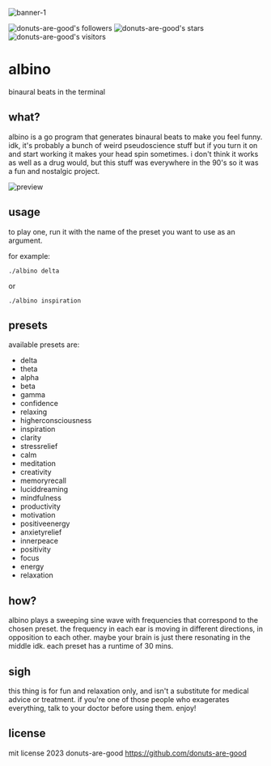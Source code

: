 ![banner-1](https://user-images.githubusercontent.com/96031819/233849914-7ac4e528-dd40-4e29-9803-7e9edd91a63c.png)

![donuts-are-good's followers](https://img.shields.io/github/followers/donuts-are-good?&color=555&style=for-the-badge&label=followers) ![donuts-are-good's stars](https://img.shields.io/github/stars/donuts-are-good?affiliations=OWNER%2CCOLLABORATOR&color=555&style=for-the-badge) ![donuts-are-good's visitors](https://komarev.com/ghpvc/?username=donuts-are-good&color=555555&style=for-the-badge&label=visitors)

# albino 

binaural beats in the terminal


## what?

albino is a go program that generates binaural beats to make you feel funny. idk, it's probably a bunch of weird pseudoscience stuff but if you turn it on and start working it makes your head spin sometimes. i don't think it works as well as a drug would, but this stuff was everywhere in the 90's so it was a fun and nostalgic project.


![preview](https://user-images.githubusercontent.com/96031819/233870018-1f9a4f85-cde8-4fc3-9b21-733b986610ff.png)
## usage

to play one, run it with the name of the preset you want to use as an argument. 

for example:

```
./albino delta
```

or 

```
./albino inspiration
```

## presets

available presets are:

-  delta
-  theta
-  alpha
-  beta
-  gamma
-  confidence
-  relaxing
-  higherconsciousness
-  inspiration
-  clarity
-  stressrelief
-  calm
-  meditation
-  creativity
-  memoryrecall
-  luciddreaming
-  mindfulness
-  productivity
-  motivation
-  positiveenergy
-  anxietyrelief
-  innerpeace
-  positivity
-  focus
-  energy
-  relaxation

## how?

albino plays a sweeping sine wave with frequencies that correspond to the chosen preset. the frequency in each ear is moving in different directions, in opposition to each other. maybe your brain is just there resonating in the middle idk. each preset has a runtime of 30 mins.

## sigh

this thing is for fun and relaxation only, and isn't a substitute for medical advice or treatment. if you're one of those people who exagerates everything, talk to your doctor before using them. enjoy!


## license
mit license 2023 donuts-are-good https://github.com/donuts-are-good
